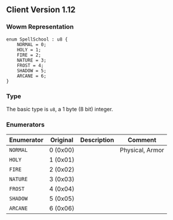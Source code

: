 ## Client Version 1.12

### Wowm Representation
```rust,ignore
enum SpellSchool : u8 {
    NORMAL = 0;    
    HOLY = 1;    
    FIRE = 2;    
    NATURE = 3;    
    FROST = 4;    
    SHADOW = 5;    
    ARCANE = 6;    
}
```
### Type
The basic type is `u8`, a 1 byte (8 bit) integer.
### Enumerators
| Enumerator | Original  | Description | Comment |
| --------- | -------- | ----------- | ------- |
| `NORMAL` | 0 (0x00) |  | Physical, Armor |
| `HOLY` | 1 (0x01) |  |  |
| `FIRE` | 2 (0x02) |  |  |
| `NATURE` | 3 (0x03) |  |  |
| `FROST` | 4 (0x04) |  |  |
| `SHADOW` | 5 (0x05) |  |  |
| `ARCANE` | 6 (0x06) |  |  |
